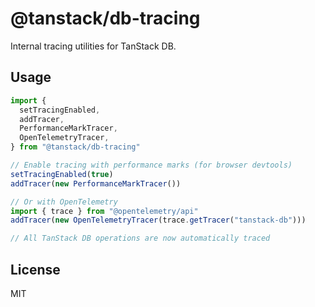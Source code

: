 # @tanstack/db-tracing

Internal tracing utilities for TanStack DB.

## Usage

```typescript
import {
  setTracingEnabled,
  addTracer,
  PerformanceMarkTracer,
  OpenTelemetryTracer,
} from "@tanstack/db-tracing"

// Enable tracing with performance marks (for browser devtools)
setTracingEnabled(true)
addTracer(new PerformanceMarkTracer())

// Or with OpenTelemetry
import { trace } from "@opentelemetry/api"
addTracer(new OpenTelemetryTracer(trace.getTracer("tanstack-db")))

// All TanStack DB operations are now automatically traced
```

## License

MIT
